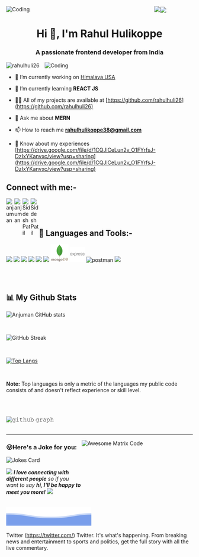 <img align="left" alt="Coding" width="400" src="https://camo.githubusercontent.com/337c4e99eb112ec7e52d91f816b239a9381a5685ecad2e6b142a69e73e463d7e/68747470733a2f2f692e6962622e636f2f543142327066352f4d65726e2d6c6f676f2d7265706f2e706e67"/>
<img align="left" src="https://cdn.dribbble.com/users/330915/screenshots/3587000/10_coding_dribbble.gif"/>
<!-- <img align="left" margin-bottom: "20px"; margin-left:"20px" alt="Coding" width="400" src="https://cdn.dribbble.com/users/926537/screenshots/4502924/python-2.gif"/> -->
<img align="center"  src="https://readme-typing-svg.herokuapp.com?size=28&color=1B5D7AC4&lines=I'm+a+Full-Stack+Web+Developer.;Welcome+to+my+GitHub+Profile!"/>
<h1 align="center">Hi 👋, I'm Rahul Hulikoppe</h1>
<h3 align="center">A passionate frontend developer from India</h3>
<img align="right" alt="Coding" width="400" src="https://cdn.dribbble.com/users/1162077/screenshots/3848914/programmer.gif"/>


<p align="left"> <img src="https://komarev.com/ghpvc/?username=rahulhuli26&label=Profile%20views&color=0e75b6&style=flat" alt="rahulhuli26" /> </p>


- 🔭 I’m currently working on [Himalaya USA](https://courageous-panda-a97c46.netlify.app/)

- 🌱 I’m currently learning **REACT JS**

- 👨‍💻 All of my projects are available at [https://github.com/rahulhuli26](https://github.com/rahulhuli26)

- 💬 Ask me about **MERN**

- 📫 How to reach me **rahulhulikoppe38@gmail.com**

- 📄 Know about my experiences [https://drive.google.com/file/d/1CQJlCeLun2v_O1FYrfsJ-DzIxYKanvxc/view?usp=sharing](https://drive.google.com/file/d/1CQJlCeLun2v_O1FYrfsJ-DzIxYKanvxc/view?usp=sharing)
## Connect with me:-
<p align="left">

<a href="https://twitter.com/">
  <img align="left" alt="anjuman" | Twitter" width="22px" src="https://cdn.jsdelivr.net/npm/simple-icons@v3/icons/twitter.svg" />
</a>
 
<a href="https://www.linkedin.com/in/anjuman-ansari-0a3810174/">
  <img align="left" alt="anjuman" width="22px" src="https://cdn.jsdelivr.net/npm/simple-icons@v3/icons/linkedin.svg" />
</a>

<a href="https://www.instagram.com/anjuman1602/">
  <img align="left" alt="Siddesh Patil" width="22px" src="https://cdn.jsdelivr.net/npm/simple-icons@v3/icons/instagram.svg" />
</a>

<a href="https://github.com/anjuman-v">
  <img align="left" alt="Siddesh Patil" width="22px" src="https://cdn-icons-png.flaticon.com/512/25/25231.png" />
</a>

<br />
<br />
<br />                                                                                                                     



## 🚀 Languages and Tools:-

<p align="left"> 
<img src="https://img.icons8.com/color/48/000000/html-5.png"/>  
    <img src="https://img.icons8.com/color/48/000000/css3.png"/>
   <img src="https://img.icons8.com/color/48/000000/javascript.png"/>
  <img src="https://img.icons8.com/color/48/000000/react-native.png"/>  
  <img src="https://img.icons8.com/color/48/000000/redux.png"/> 
     <img src="https://img.icons8.com/color/48/000000/nodejs.png"/>
    <img src="https://raw.githubusercontent.com/devicons/devicon/master/icons/mongodb/mongodb-original-wordmark.svg" alt="mongodb" width="48" height="48"/>
     <img src="https://raw.githubusercontent.com/devicons/devicon/master/icons/express/express-original-wordmark.svg" alt="express" width="40" height="40"/> 
  <img src="https://www.vectorlogo.zone/logos/getpostman/getpostman-icon.svg" alt="postman" width="45" height="45"/> 
   <img src="https://img.icons8.com/color/48/000000/git.png"/> 
  
</p>

</br>
</br>

## 📊 My Github Stats

![Anjuman GitHub stats](https://github-readme-stats.vercel.app/api?username=anjuman-v&show_icons=true&theme=radical) 

</br>


![GitHub Streak](https://github-readme-streak-stats.herokuapp.com/?user=anjuman-v&theme=radical) 

</br>

[![Top Langs](https://github-readme-stats.vercel.app/api/top-langs/?username=anjuman-v&layout=compact&text_color=daf7dc&bg_color=151515)](https://github.com/Coolasid/github-readme-stats)

</br>




<b>Note:</b> Top languages is only a metric of the languages my public code consists of and doesn't reflect experience or skill level.


<br/>
<br/>

![𝚐𝚒𝚝𝚑𝚞𝚋 𝚐𝚛𝚊𝚙𝚑](https://activity-graph.herokuapp.com/graph?username=anjuman-v&theme=gruvbox&hide_border=true&area=true)
<br/>
<br/>

</p>
                                                            
<hr clear="both">

<img src = 'https://github.com/MarikIshtar007/MarikIshtar007/blob/master/images/matrix.gif' alt = 'Awesome Matrix Code' align='right' height=180px width="300px"/>

### 😜Here's a Joke for you:
<img src="https://readme-jokes.vercel.app/api" alt="Jokes Card" />

<img src="https://media.giphy.com/media/LnQjpWaON8nhr21vNW/giphy.gif" width="60"> <em><b>I love connecting with different people</b> so if you want to say <b>hi, I'll be happy to meet you more!</b></em> <img src="https://media.giphy.com/media/7j2hfyeVcDtf2/giphy.gif" width="50" />
  
![](https://github.com/amandewatnitrr/amandewatnitrr/blob/main/imgs/bottom_header.svg)

Twitter (https://twitter.com/)
Twitter. It's what's happening.
From breaking news and entertainment to sports and politics, get the full story with all the live commentary.
